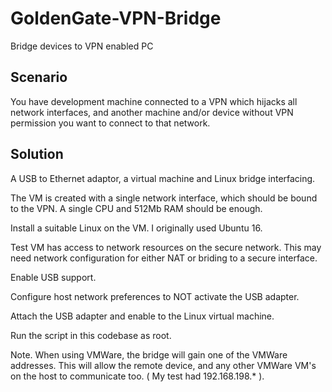 # GoldenGate-VPN-Bridge
Bridge devices to VPN enabled PC

## Scenario
You have development machine connected to a VPN which hijacks all network interfaces,
and another machine and/or device without VPN permission you want to connect to that
network.

## Solution
A USB to Ethernet adaptor, a virtual machine and Linux bridge interfacing.

The VM is created with a single network interface, which should be bound to the
VPN. A single CPU and 512Mb RAM should be enough.

Install a suitable Linux on the VM. I originally used Ubuntu 16.

Test VM has access to network resources on the secure network. This may need
network configuration for either NAT or briding to a secure interface.

Enable USB support.

Configure host network preferences to NOT activate the USB adapter. 

Attach the USB adapter and enable to the Linux virtual machine. 

Run the script in this codebase as root.


Note. When using VMWare, the bridge will gain one of the VMWare addresses. This will allow the remote device, and any other VMWare VM's on the host to communicate too. ( My test had 192.168.198.* ).




